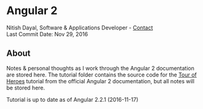# Angular 2

Nitish Dayal, Software & Applications Developer - [Contact](http://www.nitishdayal.me)  
Last Commit Date: Nov 29, 2016

## About

Notes & personal thoughts as I work through the Angular 2 documentation are stored 
  here. The tutorial folder contains the source code for the 
  [Tour of Heroes](https://angular.io/docs/ts/latest/tutorial/) tutorial from 
  the official Angular 2 documentation, but all notes will be stored here.

Tutorial is up to date as of Angular 2.2.1 (2016-11-17)